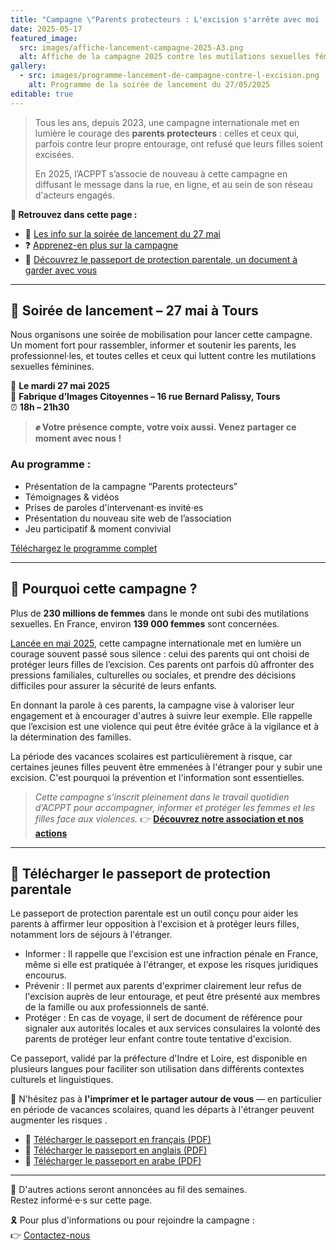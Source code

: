 ```yaml
---
title: "Campagne \"Parents protecteurs : L'excision s'arrête avec moi !\""
date: 2025-05-17
featured_image:
  src: images/affiche-lancement-campagne-2025-A3.png
  alt: Affiche de la campagne 2025 contre les mutilations sexuelles féminines
gallery:
  - src: images/programme-lancement-de-campagne-contre-l-excision.png
    alt: Programme de la soirée de lancement du 27/05/2025
editable: true
---
```

> Tous les ans, depuis 2023, une campagne internationale met en lumière le courage des **parents protecteurs** : celles et ceux qui, parfois contre leur propre entourage, ont refusé que leurs filles soient excisées.
>
> En 2025, l’ACPPT s’associe de nouveau à cette campagne en diffusant le message dans la rue, en ligne, et au sein de son réseau d'acteurs engagés.

**🔎 Retrouvez dans cette page :**

* 🎉 [Les info sur la soirée de lancement du 27 mai](#-soirée-de-lancement--27-mai-à-tours)
* ❓ [Apprenez-en plus sur la campagne](#-pourquoi-cette-campagne-)
* 📄 [Découvrez le passeport de protection parentale, un document à garder avec vous](#-télécharger-le-passeport-de-protection-parentale)

- - -

## 📍 Soirée de lancement – 27 mai à Tours

Nous organisons une soirée de mobilisation pour lancer cette campagne. Un moment fort pour rassembler, informer et soutenir les parents, les professionnel·les, et toutes celles et ceux qui luttent contre les mutilations sexuelles féminines.

📅 **Le mardi 27 mai 2025**\
📍 **Fabrique d’Images Citoyennes – 16 rue Bernard Palissy, Tours**\
⏰ **18h – 21h30**

> **✊ Votre présence compte, votre voix aussi.
> Venez partager ce moment avec nous !**

### Au programme :

* Présentation de la campagne “Parents protecteurs”
* Témoignages & vidéos
* Prises de paroles d'intervenant⋅es invité⋅es
* Présentation du nouveau site web de l’association
* Jeu participatif & moment convivial

[Téléchargez le programme complet](images/programme-lancement-de-campagne-contre-l-excision.png)

- - -

## 👥 Pourquoi cette campagne ?

Plus de **230 millions de femmes** dans le monde ont subi des mutilations sexuelles. En France, environ **139 000 femmes** sont concernées.

[Lancée en mai 2025](https://equipop.org/parents-protecteurs-lexcision-sarrete-avec-moi/), cette campagne internationale met en lumière un courage souvent passé sous silence : celui des parents qui ont choisi de protéger leurs filles de l’excision. Ces parents ont parfois dû affronter des pressions familiales, culturelles ou sociales, et prendre des décisions difficiles pour assurer la sécurité de leurs enfants.

En donnant la parole à ces parents, la campagne vise à valoriser leur engagement et à encourager d'autres à suivre leur exemple. Elle rappelle que l’excision est une violence qui peut être évitée grâce à la vigilance et à la détermination des familles.

La période des vacances scolaires est particulièrement à risque, car certaines jeunes filles peuvent être emmenées à l'étranger pour y subir une excision. C'est pourquoi la prévention et l'information sont essentielles.

> *Cette campagne s’inscrit pleinement dans le travail quotidien d’ACPPT pour accompagner, informer et protéger les femmes et les filles face aux violences.*
> 👉 **[Découvrez notre association et nos actions](https://www.associationcppt.fr)**

- - -

## 📄 Télécharger le passeport de protection parentale

Le passeport de protection parentale est un outil conçu pour aider les parents à affirmer leur opposition à l'excision et à protéger leurs filles, notamment lors de séjours à l'étranger.

* Informer : Il rappelle que l'excision est une infraction pénale en France, même si elle est pratiquée à l'étranger, et expose les risques juridiques encourus.
* Prévenir : Il permet aux parents d'exprimer clairement leur refus de l'excision auprès de leur entourage, et peut être présenté aux membres de la famille ou aux professionnels de santé.
* Protéger : En cas de voyage, il sert de document de référence pour signaler aux autorités locales et aux services consulaires la volonté des parents de protéger leur enfant contre toute tentative d'excision.

Ce passeport, validé par la préfecture d'Indre et Loire, est disponible en plusieurs langues pour faciliter son utilisation dans différents contextes culturels et linguistiques.

📢 N'hésitez pas à **l'imprimer et le partager autour de vous** — en particulier en période de vacances scolaires, quand les départs à l'étranger peuvent augmenter les risques
.

* 📘 [Télécharger le passeport en français (PDF)](docs/Passeport%20de%20protection%20parentale%20contre%20les%20mutilations%20sexuelles%20féminines%20-%20FR.pdf)
* 📗 [Télécharger le passeport en anglais (PDF)](docs/Passeport%20de%20protection%20parentale%20contre%20les%20mutilations%20sexuelles%20féminines%20-%20EN.pdf)
* 📕 [Télécharger le passeport en arabe (PDF)](docs/Passeport%20de%20protection%20parentale%20contre%20les%20mutilations%20sexuelles%20féminines%20-%20AR.pdf)

- - -

📣 D'autres actions seront annoncées au fil des semaines.\
Restez informé·e·s sur cette page.

🎗️ Pour plus d'informations ou pour rejoindre la campagne :\
👉 [Contactez-nous](https://associationcppt.fr/#contact)
